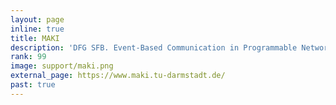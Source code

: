 ```yaml
---
layout: page
inline: true
title: MAKI
description: 'DFG SFB. Event-Based Communication in Programmable Networks. Adaptation, interaction and optimization of communication systems.'
rank: 99
image: support/maki.png
external_page: https://www.maki.tu-darmstadt.de/
past: true
---
```

